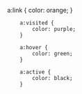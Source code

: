 a:link {
            color: orange;
        }

        a:visited {
            color: purple;
        }

        a:hover {
            color: green;
        }

        a:active {
            color: black;
        }